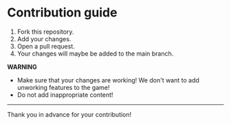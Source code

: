 # Contribution guide

1. Fork this repository.
2. Add your changes.
3. Open a pull request.
4. Your changes will maybe be added to the main branch.

**WARNING**
- Make sure that your changes are working! We don't want to add unworking features to the game!
- Do not add inappropriate content!

***
Thank you in advance for your contribution!